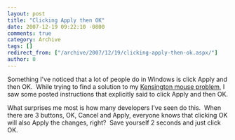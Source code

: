 ```yaml
---
layout: post
title: "Clicking Apply then OK"
date: 2007-12-19 09:22:10 -0800
comments: true
category: Archive
tags: []
redirect_from: ["/archive/2007/12/19/clicking-apply-then-ok.aspx/"]
author: 0
---
```

<!-- more -->
<p>Something I've noticed that a lot of people do in Windows is click Apply and then OK.  While trying to find a solution to my <a href="http://blog.jeffhandley.com/archive/2007/12/18/kensington-expert-mouse-on-vista.aspx" target="_blank">Kensington mouse problem</a>, I saw some posted instructions that explicitly said to click Apply and then OK.</p>  <p>What surprises me most is how many developers I've seen do this.  When there are 3 buttons, OK, Cancel and Apply, everyone knows that clicking OK will also Apply the changes, right?  Save yourself 2 seconds and just click OK.</p>

